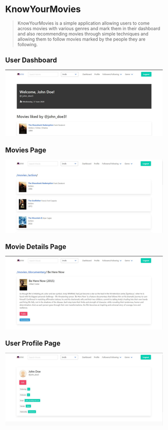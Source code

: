 # KnowYourMovies
> KnowYourMovies is a simple application allowing users to come across movies with various genres and mark them in their dashboard and also recommending movies through simple techniques and allowing them to follow movies marked by the people they are following.

## User Dashboard
![](/snapshots/dashboard.JPG)
## Movies Page
![](/snapshots/movies.JPG)
## Movie Details Page
![](/snapshots/movie-details.JPG)
## User Profile Page
![](/snapshots/user-profile.JPG)


